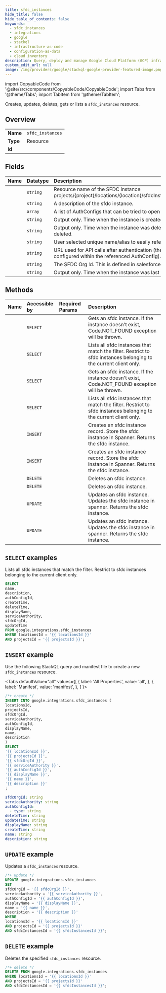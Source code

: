 ```yaml
---
title: sfdc_instances
hide_title: false
hide_table_of_contents: false
keywords:
  - sfdc_instances
  - integrations
  - google
  - stackql
  - infrastructure-as-code
  - configuration-as-data
  - cloud inventory
description: Query, deploy and manage Google Cloud Platform (GCP) infrastructure and resources using SQL
custom_edit_url: null
image: /img/providers/google/stackql-google-provider-featured-image.png
---
```


import CopyableCode from '@site/src/components/CopyableCode/CopyableCode';
import Tabs from '@theme/Tabs';
import TabItem from '@theme/TabItem';

Creates, updates, deletes, gets or lists a <code>sfdc_instances</code> resource.

## Overview
<table><tbody>
<tr><td><b>Name</b></td><td><code>sfdc_instances</code></td></tr>
<tr><td><b>Type</b></td><td>Resource</td></tr>
<tr><td><b>Id</b></td><td><CopyableCode code="google.integrations.sfdc_instances" /></td></tr>
</tbody></table>

## Fields
| Name | Datatype | Description |
|:-----|:---------|:------------|
| <CopyableCode code="name" /> | `string` | Resource name of the SFDC instance projects/{project}/locations/{location}/sfdcInstances/{sfdcInstance}. |
| <CopyableCode code="description" /> | `string` | A description of the sfdc instance. |
| <CopyableCode code="authConfigId" /> | `array` | A list of AuthConfigs that can be tried to open the channel to SFDC |
| <CopyableCode code="createTime" /> | `string` | Output only. Time when the instance is created |
| <CopyableCode code="deleteTime" /> | `string` | Output only. Time when the instance was deleted. Empty if not deleted. |
| <CopyableCode code="displayName" /> | `string` | User selected unique name/alias to easily reference an instance. |
| <CopyableCode code="serviceAuthority" /> | `string` | URL used for API calls after authentication (the login authority is configured within the referenced AuthConfig). |
| <CopyableCode code="sfdcOrgId" /> | `string` | The SFDC Org Id. This is defined in salesforce. |
| <CopyableCode code="updateTime" /> | `string` | Output only. Time when the instance was last updated |

## Methods
| Name | Accessible by | Required Params | Description |
|:-----|:--------------|:----------------|:------------|
| <CopyableCode code="projects_locations_products_sfdc_instances_get" /> | `SELECT` | <CopyableCode code="locationsId, productsId, projectsId, sfdcInstancesId" /> | Gets an sfdc instance. If the instance doesn't exist, Code.NOT_FOUND exception will be thrown. |
| <CopyableCode code="projects_locations_products_sfdc_instances_list" /> | `SELECT` | <CopyableCode code="locationsId, productsId, projectsId" /> | Lists all sfdc instances that match the filter. Restrict to sfdc instances belonging to the current client only. |
| <CopyableCode code="projects_locations_sfdc_instances_get" /> | `SELECT` | <CopyableCode code="locationsId, projectsId, sfdcInstancesId" /> | Gets an sfdc instance. If the instance doesn't exist, Code.NOT_FOUND exception will be thrown. |
| <CopyableCode code="projects_locations_sfdc_instances_list" /> | `SELECT` | <CopyableCode code="locationsId, projectsId" /> | Lists all sfdc instances that match the filter. Restrict to sfdc instances belonging to the current client only. |
| <CopyableCode code="projects_locations_products_sfdc_instances_create" /> | `INSERT` | <CopyableCode code="locationsId, productsId, projectsId" /> | Creates an sfdc instance record. Store the sfdc instance in Spanner. Returns the sfdc instance. |
| <CopyableCode code="projects_locations_sfdc_instances_create" /> | `INSERT` | <CopyableCode code="locationsId, projectsId" /> | Creates an sfdc instance record. Store the sfdc instance in Spanner. Returns the sfdc instance. |
| <CopyableCode code="projects_locations_products_sfdc_instances_delete" /> | `DELETE` | <CopyableCode code="locationsId, productsId, projectsId, sfdcInstancesId" /> | Deletes an sfdc instance. |
| <CopyableCode code="projects_locations_sfdc_instances_delete" /> | `DELETE` | <CopyableCode code="locationsId, projectsId, sfdcInstancesId" /> | Deletes an sfdc instance. |
| <CopyableCode code="projects_locations_products_sfdc_instances_patch" /> | `UPDATE` | <CopyableCode code="locationsId, productsId, projectsId, sfdcInstancesId" /> | Updates an sfdc instance. Updates the sfdc instance in spanner. Returns the sfdc instance. |
| <CopyableCode code="projects_locations_sfdc_instances_patch" /> | `UPDATE` | <CopyableCode code="locationsId, projectsId, sfdcInstancesId" /> | Updates an sfdc instance. Updates the sfdc instance in spanner. Returns the sfdc instance. |

## `SELECT` examples

Lists all sfdc instances that match the filter. Restrict to sfdc instances belonging to the current client only.

```sql
SELECT
name,
description,
authConfigId,
createTime,
deleteTime,
displayName,
serviceAuthority,
sfdcOrgId,
updateTime
FROM google.integrations.sfdc_instances
WHERE locationsId = '{{ locationsId }}'
AND projectsId = '{{ projectsId }}'; 
```

## `INSERT` example

Use the following StackQL query and manifest file to create a new <code>sfdc_instances</code> resource.

<Tabs
    defaultValue="all"
    values={[
        { label: 'All Properties', value: 'all', },
        { label: 'Manifest', value: 'manifest', },
    ]
}>
<TabItem value="all">

```sql
/*+ create */
INSERT INTO google.integrations.sfdc_instances (
locationsId,
projectsId,
sfdcOrgId,
serviceAuthority,
authConfigId,
displayName,
name,
description
)
SELECT 
'{{ locationsId }}',
'{{ projectsId }}',
'{{ sfdcOrgId }}',
'{{ serviceAuthority }}',
'{{ authConfigId }}',
'{{ displayName }}',
'{{ name }}',
'{{ description }}'
;
```
</TabItem>
<TabItem value="manifest">

```yaml
sfdcOrgId: string
serviceAuthority: string
authConfigId:
  - type: string
deleteTime: string
updateTime: string
displayName: string
createTime: string
name: string
description: string

```
</TabItem>
</Tabs>

## `UPDATE` example

Updates a <code>sfdc_instances</code> resource.

```sql
/*+ update */
UPDATE google.integrations.sfdc_instances
SET 
sfdcOrgId = '{{ sfdcOrgId }}',
serviceAuthority = '{{ serviceAuthority }}',
authConfigId = '{{ authConfigId }}',
displayName = '{{ displayName }}',
name = '{{ name }}',
description = '{{ description }}'
WHERE 
locationsId = '{{ locationsId }}'
AND projectsId = '{{ projectsId }}'
AND sfdcInstancesId = '{{ sfdcInstancesId }}';
```

## `DELETE` example

Deletes the specified <code>sfdc_instances</code> resource.

```sql
/*+ delete */
DELETE FROM google.integrations.sfdc_instances
WHERE locationsId = '{{ locationsId }}'
AND projectsId = '{{ projectsId }}'
AND sfdcInstancesId = '{{ sfdcInstancesId }}';
```
